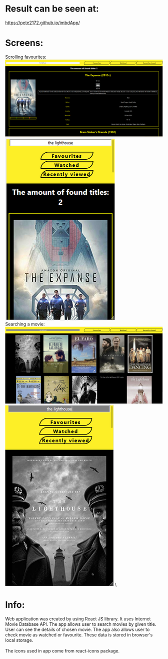 # Result can be seen at:
 https://pete2172.github.io/imbdApp/


# Screens:
Scrolling favourites:
![Example1](https://raw.githubusercontent.com/Pete2172/imbdApp/master/favs_normal.PNG)
![Example2](https://raw.githubusercontent.com/Pete2172/imbdApp/master/favs_resp.PNG) \
Searching a movie:
![Example3](https://raw.githubusercontent.com/Pete2172/imbdApp/master/search_normal.PNG)
![Example3](https://raw.githubusercontent.com/Pete2172/imbdApp/master/serach_resp.PNG)
\

# Info:
Web application was created by using React JS library. It uses Internet Movie Database API. The app allows user to search movies by given title. User can see the details of chosen movie. The app also allows user to check movie as watched or favourite. These data is stored in browser's local storage. \
\
The icons used in app come from react-icons package.
